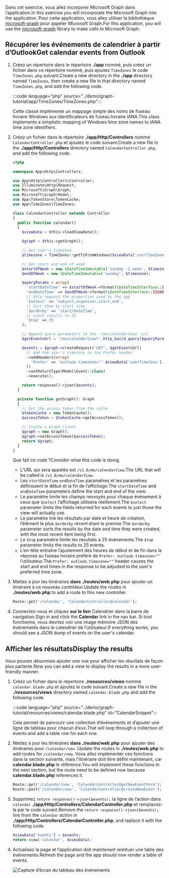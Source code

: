 <!-- markdownlint-disable MD002 MD041 -->

<span data-ttu-id="9f4fa-101">Dans cet exercice, vous allez incorporer Microsoft Graph dans l’application.</span><span class="sxs-lookup"><span data-stu-id="9f4fa-101">In this exercise you will incorporate the Microsoft Graph into the application.</span></span> <span data-ttu-id="9f4fa-102">Pour cette application, vous allez utiliser la bibliothèque [microsoft-graph](https://github.com/microsoftgraph/msgraph-sdk-php) pour appeler Microsoft Graph.</span><span class="sxs-lookup"><span data-stu-id="9f4fa-102">For this application, you will use the [microsoft-graph](https://github.com/microsoftgraph/msgraph-sdk-php) library to make calls to Microsoft Graph.</span></span>

## <a name="get-calendar-events-from-outlook"></a><span data-ttu-id="9f4fa-103">Récupérer les événements de calendrier à partir d’Outlook</span><span class="sxs-lookup"><span data-stu-id="9f4fa-103">Get calendar events from Outlook</span></span>

1. <span data-ttu-id="9f4fa-104">Créez un répertoire dans le répertoire **./app** nommé, puis créez un fichier dans ce répertoire nommé, puis ajoutez `TimeZones` le code `TimeZones.php` suivant.</span><span class="sxs-lookup"><span data-stu-id="9f4fa-104">Create a new directory in the **./app** directory named `TimeZones`, then create a new file in that directory named `TimeZones.php`, and add the following code.</span></span>

    :::code language="php" source="../demo/graph-tutorial/app/TimeZones/TimeZones.php":::

    <span data-ttu-id="9f4fa-105">Cette classe implémente un mappage simple des noms de fuseau horaire Windows aux identificateurs de fuseau horaire IANA.</span><span class="sxs-lookup"><span data-stu-id="9f4fa-105">This class implements a simplistic mapping of Windows time zone names to IANA time zone identifiers.</span></span>

1. <span data-ttu-id="9f4fa-106">Créez un fichier dans le répertoire **./app/Http/Controllers** nommé `CalendarController.php` et ajoutez le code suivant.</span><span class="sxs-lookup"><span data-stu-id="9f4fa-106">Create a new file in the **./app/Http/Controllers** directory named `CalendarController.php`, and add the following code.</span></span>

    ```php
    <?php

    namespace App\Http\Controllers;

    use App\Http\Controllers\Controller;
    use Illuminate\Http\Request;
    use Microsoft\Graph\Graph;
    use Microsoft\Graph\Model;
    use App\TokenStore\TokenCache;
    use App\TimeZones\TimeZones;

    class CalendarController extends Controller
    {
      public function calendar()
      {
        $viewData = $this->loadViewData();

        $graph = $this->getGraph();

        // Get user's timezone
        $timezone = TimeZones::getTzFromWindows($viewData['userTimeZone']);

        // Get start and end of week
        $startOfWeek = new \DateTimeImmutable('sunday -1 week', $timezone);
        $endOfWeek = new \DateTimeImmutable('sunday', $timezone);

        $queryParams = array(
          'startDateTime' => $startOfWeek->format(\DateTimeInterface::ISO8601),
          'endDateTime' => $endOfWeek->format(\DateTimeInterface::ISO8601),
          // Only request the properties used by the app
          '$select' => 'subject,organizer,start,end',
          // Sort them by start time
          '$orderby' => 'start/dateTime',
          // Limit results to 25
          '$top' => 25
        );

        // Append query parameters to the '/me/calendarView' url
        $getEventsUrl = '/me/calendarView?'.http_build_query($queryParams);

        $events = $graph->createRequest('GET', $getEventsUrl)
          // Add the user's timezone to the Prefer header
          ->addHeaders(array(
            'Prefer' => 'outlook.timezone="'.$viewData['userTimeZone'].'"'
          ))
          ->setReturnType(Model\Event::class)
          ->execute();

        return response()->json($events);
      }

      private function getGraph(): Graph
      {
        // Get the access token from the cache
        $tokenCache = new TokenCache();
        $accessToken = $tokenCache->getAccessToken();

        // Create a Graph client
        $graph = new Graph();
        $graph->setAccessToken($accessToken);
        return $graph;
      }
    }
    ```

    <span data-ttu-id="9f4fa-107">Que fait ce code ?</span><span class="sxs-lookup"><span data-stu-id="9f4fa-107">Consider what this code is doing.</span></span>

    - <span data-ttu-id="9f4fa-108">L’URL qui sera appelée est `/v1.0/me/calendarView`.</span><span class="sxs-lookup"><span data-stu-id="9f4fa-108">The URL that will be called is `/v1.0/me/calendarView`.</span></span>
    - <span data-ttu-id="9f4fa-109">Les `startDateTime` `endDateTime` paramètres et les paramètres définissent le début et la fin de l’affichage.</span><span class="sxs-lookup"><span data-stu-id="9f4fa-109">The `startDateTime` and `endDateTime` parameters define the start and end of the view.</span></span>
    - <span data-ttu-id="9f4fa-110">Le paramètre limite les champs renvoyés pour chaque événement à ceux que `$select` l’affichage utilisera réellement.</span><span class="sxs-lookup"><span data-stu-id="9f4fa-110">The `$select` parameter limits the fields returned for each events to just those the view will actually use.</span></span>
    - <span data-ttu-id="9f4fa-111">Le paramètre trie les résultats par date et heure de création, l’élément le plus `$orderby` récent étant le premier.</span><span class="sxs-lookup"><span data-stu-id="9f4fa-111">The `$orderby` parameter sorts the results by the date and time they were created, with the most recent item being first.</span></span>
    - <span data-ttu-id="9f4fa-112">Le `$top` paramètre limite les résultats à 25 événements.</span><span class="sxs-lookup"><span data-stu-id="9f4fa-112">The `$top` parameter limits the results to 25 events.</span></span>
    - <span data-ttu-id="9f4fa-113">L’en-tête entraîne l’ajustement des heures de début et de fin dans la réponse au fuseau horaire préféré de `Prefer: outlook.timezone=""` l’utilisateur.</span><span class="sxs-lookup"><span data-stu-id="9f4fa-113">The `Prefer: outlook.timezone=""` header causes the start and end times in the response to be adjusted to the user's preferred time zone.</span></span>

1. <span data-ttu-id="9f4fa-114">Mettez à jour les itinéraires **dans ./routes/web.php** pour ajouter un itinéraire à ce nouveau contrôleur.</span><span class="sxs-lookup"><span data-stu-id="9f4fa-114">Update the routes in **./routes/web.php** to add a route to this new controller.</span></span>

    ```php
    Route::get('/calendar', 'CalendarController@calendar');
    ```

1. <span data-ttu-id="9f4fa-115">Connectez-vous et cliquez **sur le lien** Calendrier dans la barre de navigation.</span><span class="sxs-lookup"><span data-stu-id="9f4fa-115">Sign in and click the **Calendar** link in the nav bar.</span></span> <span data-ttu-id="9f4fa-116">Si tout fonctionne, vous devriez voir une image mémoire JSON des événements dans le calendrier de l’utilisateur.</span><span class="sxs-lookup"><span data-stu-id="9f4fa-116">If everything works, you should see a JSON dump of events on the user's calendar.</span></span>

## <a name="display-the-results"></a><span data-ttu-id="9f4fa-117">Afficher les résultats</span><span class="sxs-lookup"><span data-stu-id="9f4fa-117">Display the results</span></span>

<span data-ttu-id="9f4fa-118">Vous pouvez désormais ajouter une vue pour afficher les résultats de façon plus parlante.</span><span class="sxs-lookup"><span data-stu-id="9f4fa-118">Now you can add a view to display the results in a more user-friendly manner.</span></span>

1. <span data-ttu-id="9f4fa-119">Créez un fichier dans le répertoire **./resources/views** nommé `calendar.blade.php` et ajoutez le code suivant.</span><span class="sxs-lookup"><span data-stu-id="9f4fa-119">Create a new file in the **./resources/views** directory named `calendar.blade.php` and add the following code.</span></span>

    :::code language="php" source="../demo/graph-tutorial/resources/views/calendar.blade.php" id="CalendarSnippet":::

    <span data-ttu-id="9f4fa-120">Cela permet de parcourir une collection d’événements et d’ajouter une ligne de tableau pour chacun d’eux.</span><span class="sxs-lookup"><span data-stu-id="9f4fa-120">That will loop through a collection of events and add a table row for each one.</span></span>

1. <span data-ttu-id="9f4fa-121">Mettez à jour les itinéraires **dans ./routes/web.php** pour ajouter des itinéraires pour `/calendar/new` .</span><span class="sxs-lookup"><span data-stu-id="9f4fa-121">Update the routes in **./routes/web.php** to add routes for `/calendar/new`.</span></span> <span data-ttu-id="9f4fa-122">Vous allez implémenter ces fonctions dans la section suivante, mais l’itinéraire doit être défini maintenant, car **calendar.blade.php** le référence.</span><span class="sxs-lookup"><span data-stu-id="9f4fa-122">You will implement these functions in the next section, but the route need to be defined now because **calendar.blade.php** references it.</span></span>

    ```php
    Route::get('/calendar/new', 'CalendarController@getNewEventForm');
    Route::post('/calendar/new', 'CalendarController@createNewEvent');
    ```

1. <span data-ttu-id="9f4fa-123">Supprimez `return response()->json($events);` la ligne de l’action dans `calendar` **./app/Http/Controllers/CalendarController.php** et remplacez-la par le code suivant.</span><span class="sxs-lookup"><span data-stu-id="9f4fa-123">Remove the `return response()->json($events);` line from the `calendar` action in **./app/Http/Controllers/CalendarController.php**, and replace it with the following code.</span></span>

    ```php
    $viewData['events'] = $events;
    return view('calendar', $viewData);
    ```

1. <span data-ttu-id="9f4fa-124">Actualisez la page et l’application doit maintenant restituer une table des événements.</span><span class="sxs-lookup"><span data-stu-id="9f4fa-124">Refresh the page and the app should now render a table of events.</span></span>

    ![Capture d’écran du tableau des événements](./images/add-msgraph-01.png)
